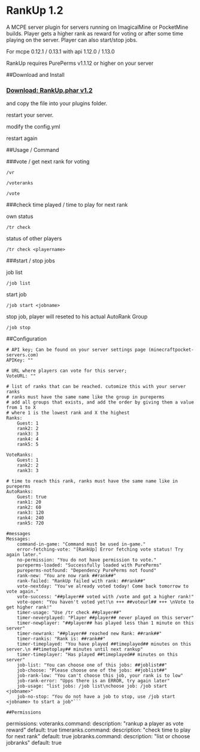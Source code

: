 # RankUp 1.2

A MCPE server plugin for servers running on ImagicalMine or PocketMine builds.
Player gets a higher rank as reward for voting or after some time playing on the server.
Player can also start/stop jobs.

For mcpe 0.12.1 / 0.13.1 with api 1.12.0 / 1.13.0

RankUp requires PurePerms v1.1.12 or higher on your server

##Download and Install

### [Download: RankUp.phar v1.2](https://s3-eu-west-1.amazonaws.com/devron/RankUp_v12.phar)


and copy the file into your plugins folder.

restart your server.

modify the config.yml

restart again

##Usage / Command

###vote / get next rank for voting

```
/vr
```
```
/voteranks
```
```
/vote
```

###check time played / time to play for next rank

own status

```
/tr check
```

status of other players

```
/tr check <playername>
```

###start / stop jobs

job list

```
/job list
```

start job

```
/job start <jobname>
```

stop job, player will reseted to his actual AutoRank Group

```
/job stop
```

##Configuration

```
# API key; Can be found on your server settings page (minecraftpocket-servers.com)
APIKey: ""

# URL where players can vote for this server;
VoteURL: ""

# list of ranks that can be reached. cutomize this with your server ranks
# ranks must have the same name like the group in pureperms
# add all groups that exists, and add the order by giving them a value from 1 to X
# where 1 is the lowest rank and X the highest
Ranks:
    Guest: 1
    rank2: 2
    rank3: 3
    rank4: 4
    rank5: 5

VoteRanks:
    Guest: 1
    rank2: 2
    rank3: 3

# time to reach this rank, ranks must have the same name like in pureperms
AutoRanks:
    Guest: true
    rank1: 20
    rank2: 60
    rank3: 120
    rank4: 240
    rank5: 720

#messages
Messages:
    command-in-game: "Command must be used in-game."
    error-fetching-vote: "[RankUp] Error fetching vote status! Try again later."
    no-permission: "You do not have permission to vote."
    pureperms-loaded: "Successfully loaded with PurePerms"
    pureperms-notfound: "Dependency PurePerms not found"
    rank-new: "You are now rank ##rank##"
    rank-failed: "RankUp failed with rank: ##rank##"
    vote-nextday: "You've already voted today! Come back tomorrow to vote again."
    vote-success: "##player## voted with /vote and got a higher rank!"
    vote-open: "You haven't voted yet!\n +++ ##voteurl## +++ \nVote to get higher rank!"
    timer-usage: "Use /tr check ##player##"
    timer-neverplayed: "Player ##player## never played on this server"
    timer-newplayer: "##player## has played less than 1 minute on this server"
    timer-newrank: "##player## reached new Rank: ##rank##"
    timer-rankis: "Rank is: ##rank##"
    timer-timeplayed: "You have played ##timeplayed## minutes on this server.\n ##timetoplay## minutes until next rankup"
    timer-timeplayer: "Has played ##timeplayed## minutes on this server"
    job-list: "You can choose one of this jobs: ##joblist##"
    job-choose: "Please choose one of the jobs: ##joblist##"
    job-rank-low: "You can't choose this job, your rank is to low"
    job-rank-error: "Upps there is an ERROR, try again later"
    job-usage: "list jobs: /job list\nchoose job: /job start <jobname>"
    job-no-stop: "You do not have a job to stop, use /job start <jobname> to start a job"```

##Permissions

```
permissions:
    voteranks.command:
        description: "rankup a player as vote reward"
        default: true
    timeranks.command:
        description: "check time to play for next rank"
        default: true
    jobranks.command:
        description: "list or choose jobranks"
        default: true
```